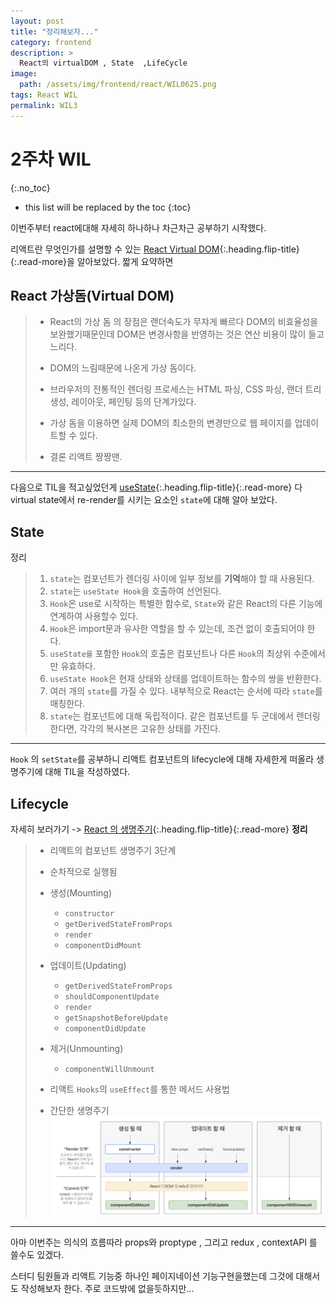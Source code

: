 ```yaml
---
layout: post
title: "정리해보자..."
category: frontend
description: >
  React의 virtualDOM , State  ,LifeCycle
image:
  path: /assets/img/frontend/react/WIL0625.png
tags: React WIL
permalink: WIL3
---
```

<!--more-->

# 2주차 WIL
{:.no_toc}

* this list will be replaced by the toc
{:toc}

이번주부터 react에대해 자세히 하나하나 차근차근 공부하기 시작했다.

리액트란 무엇인가를 설명할 수 있는 [React Virtual DOM](./2023-06-23-VirtualDOM.markdown){:.heading.flip-title}{:.read-more}을 알아보았다. 짧게 요약하면

## React 가상돔(Virtual DOM)

>- React의 가상 돔 의 장점은 랜더속도가 무쟈게 빠르다 DOM의 비효율성을 보완했기때문인데
>DOM은 변경사항을 반영하는 것은 연산 비용이 많이 들고 느리다.
>
>- DOM의 느림때문에 나온게 가상 돔이다. 
>  
>- 브라우저의 전통적인 렌더링 프로세스는 HTML 파싱, CSS 파싱, 랜더 트리 생성, 레이아웃, 페인팅 등의 단계가있다.
>-  가상 돔을 이용하면 실제 DOM의 최소한의 변경만으로 웹 페이지를 업데이트할 수 있다.
>-  결론 리액트 짱짱맨.

---

다음으로 TIL을 적고싶었던게 [useState](./2023-06-24-useState.markdown){:.heading.flip-title}{:.read-more} 다 virtual state에서 re-render를 시키는 요소인 `state`에 대해 알아 보았다.

## State

정리
>1. `state`는 컴포넌트가 렌더링 사이에 일부 정보를 **기억**해야 할 때 사용된다.
>2. `state`는 `useState Hook`을 호출하여 선언된다.
>3. `Hook`은 use로 시작하는 특별한 함수로, `State`와 같은 React의 다른 기능에 연계하여 사용할수 있다.
>4. `Hook`은 import문과 유사한 역할을 할 수 있는데, 조건 없이 호출되어야 한다.
>5. `useState를` 포함한 `Hook`의 호출은 컴포넌트나 다른 `Hook`의 최상위 수준에서만 유효하다.
>6. `useState Hook`은 현재 상태와 상태를 업데이트하는 함수의 쌍을 반환한다.
>7. 여러 개의 `state`를 가질 수 있다. 내부적으로 React는 순서에 따라 `state`를 매칭한다.
>8. `state`는 컴포넌트에 대해 독립적이다. 같은 컴포넌트를 두 군데에서 렌더링한다면, 각각의 복사본은 고유한 상태를 가진다.




--- 

`Hook` 의 `setState`를 공부하니 리액트 컴포넌트의 lifecycle에 대해 자세한게 떠올라 생명주기에 대해 TIL을 작성하였다.

## Lifecycle

자세히 보러가기 -> [React 의 생명주기](./2023-06-24-ReactLifeCycle.markdown){:.heading.flip-title}{:.read-more}
**정리**

>- 리액트의 컴포넌트 생명주기 3단계
>
>  - 순차적으로 실행됨
>  - 생성(Mounting)
>    - `constructor`
>    - `getDerivedStateFromProps`
>    - `render`
>    - `componentDidMount`
>  - 업데이트(Updating)
>    - `getDerivedStateFromProps`
>    - `shouldComponentUpdate`
>    - `render`
>    - `getSnapshotBeforeUpdate`
>    - `componentDidUpdate`
>  - 제거(Unmounting)
>    - `componentWillUnmount`
>
>- 리액트 `Hooks`의 `useEffect`를 통한 메서드 사용법
>- 간단한 생명주기
  ![lifecycle](/assets/img/frontend/react/lifecycle.png)

---

아마 이번주는 의식의 흐름따라 props와 proptype , 그리고 redux , contextAPI 를 쓸수도 있겠다.

스터디 팀원들과 리액트 기능중 하나인 페이지네이션 기능구현을했는데 그것에 대해서도 작성해보자 한다. 주로 코드밖에 없을듯하지만...

